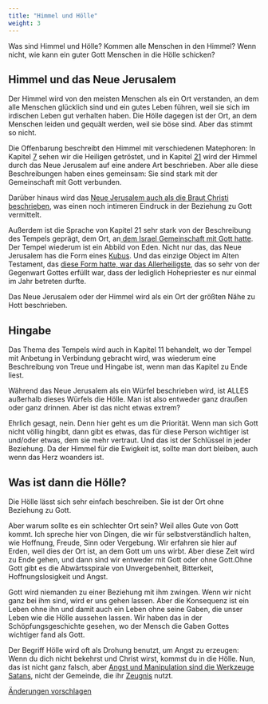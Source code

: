 ```yaml
---
title: "Himmel und Hölle"
weight: 3
---
```



Was sind Himmel und Hölle? Kommen alle Menschen in den Himmel? Wenn nicht, wie kann ein guter Gott Menschen in die Hölle schicken?


## Himmel und das Neue Jerusalem

<a name="2f63"></a>
Der Himmel wird von den meisten Menschen als ein Ort verstanden, an dem alle Menschen glücklich sind und ein gutes Leben führen, weil sie sich im irdischen Leben gut verhalten haben. Die Hölle dagegen ist der Ort, an dem Menschen leiden und gequält werden, weil sie böse sind. Aber das stimmt so nicht.

Die Offenbarung beschreibt den Himmel mit verschiedenen Matephoren: In Kapitel [7](https://www.bibleserver.com/SLT/Offenbarung7%2C9-17) sehen wir die Heiligen getröstet, und in Kapitel [21](https://www.bibleserver.com/SLT/Offenbarung21) wird der Himmel durch das Neue Jerusalem auf eine andere Art beschrieben. Aber alle diese Beschreibungen haben eines gemeinsam: Sie sind stark mit der Gemeinschaft mit Gott verbunden.

Darüber hinaus wird das [Neue Jerusalem auch als die Braut Christi beschrieben](https://www.bibleserver.com/SLT/Offenbarung21%2C2), was einen noch intimeren Eindruck in der Beziehung zu Gott vermittelt.

Außerdem ist die Sprache von Kapitel 21 sehr stark von der Beschreibung des Tempels geprägt, dem Ort, an[ dem Israel Gemeinschaft mit Gott hatte](../../../../bible/keyword/expl/the-temple-and-the-presence-of-god). Der Tempel wiederum ist ein Abbild von Eden. Nicht nur das, das Neue Jerusalem has die Form eines [Kubus](https://www.bibleserver.com/SLT/Offenbarung21%2C16). Und das einzige Object im Alten Testament, das [diese Form hatte, war das Allerheiligste](https://www.bibleserver.com/SLT/2.Chronik3%2C8), das so sehr von der Gegenwart Gottes erfüllt war, dass der lediglich Hohepriester es nur einmal im Jahr betreten durfte.

Das Neue Jerusalem oder der Himmel wird als ein Ort der größten Nähe zu Hott beschrieben.


## Hingabe

<a name="477f"></a>
Das Thema des Tempels wird auch in Kapitel 11 behandelt, wo der Tempel mit Anbetung in Verbindung gebracht wird, was wiederum eine Beschreibung von Treue und Hingabe ist, wenn man das Kapitel zu Ende liest.

Während das Neue Jerusalem als ein Würfel beschrieben wird, ist ALLES außerhalb dieses Würfels die Hölle. Man ist also entweder ganz draußen oder ganz drinnen. Aber ist das nicht etwas extrem?

Ehrlich gesagt, nein. Denn hier geht es um die Priorität. Wenn man sich Gott nicht völlig hingibt, dann gibt es etwas, das für diese Person wichtiger ist und/oder etwas, dem sie mehr vertraut. Und das ist der Schlüssel in jeder Beziehung. Da der Himmel für die Ewigkeit ist, sollte man dort bleiben, auch wenn das Herz woanders ist.


## Was ist dann die Hölle?

<a name="2be6"></a>
Die Hölle lässt sich sehr einfach beschreiben. Sie ist der Ort ohne Beziehung zu Gott.

Aber warum sollte es ein schlechter Ort sein? Weil alles Gute von Gott kommt. Ich spreche hier von Dingen, die wir für selbstverständlich halten, wie Hoffnung, Freude, Sinn oder Vergebung. Wir erfahren sie hier auf Erden, weil dies der Ort ist, an dem Gott um uns wirbt. Aber diese Zeit wird zu Ende gehen, und dann sind wir entweder mit Gott oder ohne Gott.Ohne Gott gibt es die Abwärtsspirale von Unvergebenheit, Bitterkeit, Hoffnungslosigkeit und Angst.

Gott wird niemanden zu einer Beziehung mit ihm zwingen. Wenn wir nicht ganz bei ihm sind, wird er uns gehen lassen. Aber die Konsequenz ist ein Leben ohne ihn und damit auch ein Leben ohne seine Gaben, die unser Leben wie die Hölle aussehen lassen. Wir haben das in der Schöpfungsgeschichte gesehen, wo der Mensch die Gaben Gottes wichtiger fand als Gott.

Der Begriff Hölle wird oft als Drohung benutzt, um Angst zu erzeugen: Wenn du dich nicht bekehrst und Christ wirst, kommst du in die Hölle. Nun, das ist nicht ganz falsch, aber [Angst und Manipulation sind die Werkzeuge Satans,](../../../../content/beasts/expl/the-nature-of-the-beast-in-the-book-of-revelation) nicht der Gemeinde, die ihr [Zeugnis](../../../../topics/power/short/the-power-of-testimony) nutzt.




[Änderungen vorschlagen](https://github.com/revelation-today/revelation-today/blob/main/exampleSite/content/docs/content/paradise/expl/heaven-and-hell.de.md)
